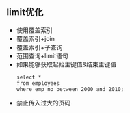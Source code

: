 ## limit优化
* 使用覆盖索引
* 覆盖索引+join
* 覆盖索引+子查询
* 范围查询+limit语句
* 如果能够获取起始主键值&结束主键值
  ```
  select *
  from employees
  where emp_no between 2000 and 2010;
  ```
* 禁止传入过大的页码
